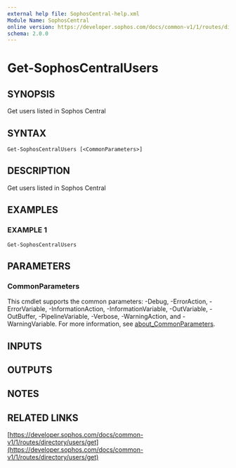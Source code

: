 ```yaml
---
external help file: SophosCentral-help.xml
Module Name: SophosCentral
online version: https://developer.sophos.com/docs/common-v1/1/routes/directory/users/get
schema: 2.0.0
---
```


# Get-SophosCentralUsers

## SYNOPSIS
Get users listed in Sophos Central

## SYNTAX

```
Get-SophosCentralUsers [<CommonParameters>]
```

## DESCRIPTION
Get users listed in Sophos Central

## EXAMPLES

### EXAMPLE 1
```
Get-SophosCentralUsers
```

## PARAMETERS

### CommonParameters
This cmdlet supports the common parameters: -Debug, -ErrorAction, -ErrorVariable, -InformationAction, -InformationVariable, -OutVariable, -OutBuffer, -PipelineVariable, -Verbose, -WarningAction, and -WarningVariable. For more information, see [about_CommonParameters](http://go.microsoft.com/fwlink/?LinkID=113216).

## INPUTS

## OUTPUTS

## NOTES

## RELATED LINKS

[https://developer.sophos.com/docs/common-v1/1/routes/directory/users/get](https://developer.sophos.com/docs/common-v1/1/routes/directory/users/get)

